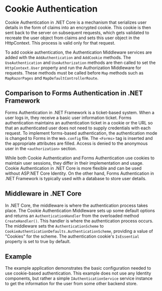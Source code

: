 # Cookie Authentication

Cookie Authentication in .NET Core is a mechanism that serializes user details in the form of claims into an encrypted cookie. This cookie is then sent back to the server on subsequent requests, which gets validated to recreate the user object from claims and sets this user object in the HttpContext. This process is valid only for that request. 

To add cookie authentication, the Authentication Middleware services are added with the `AddAuthentication` and `AddCookie` methods. The `UseAuthentication` and `UseAuthorization` methods are then called to set the `HttpContext.User` property and run the Authorization Middleware for requests. These methods must be called before `Map` methods such as `MapRazorPages` and `MapDefaultControllerRoute`.

## Comparison to Forms Authentication in .NET Framework
Forms Authentication in .NET Framework is a ticket-based system. When a user logs in, they receive a basic user information ticket. Forms authentication maintains an authentication ticket in a cookie or the URL so that an authenticated user does not need to supply credentials with each request. To implement forms-based authentication, the authentication mode is changed to Forms in the `Web.config` file. The `<Forms>` tag is inserted and the appropriate attributes are filled. Access is denied to the anonymous user in the `<authorization>` section.

While both Cookie Authentication and Forms Authentication use cookies to maintain user sessions, they differ in their implementation and usage. Cookie Authentication in .NET Core is more flexible and can be used without ASP.NET Core Identity. On the other hand, Forms Authentication in .NET Framework is typically used with a database to store user details.

## Middleware in .NET Core
In .NET Core, the middleware is where the authentication process takes place. The Cookie Authentication Middleware sets up some default options and returns an `AuthenticationHandler` from the overloaded method `CreateHandler()`. This handler is where the authentication process occurs. The middleware sets the `AuthenticationScheme` to `CookieAuthenticationDefaults.AuthenticationScheme`, providing a value of "Cookies" for the scheme. The authentication cookie's `IsEssential` property is set to true by default.

## Example
The example application demonstrates the basic configuration needed to use cookie-based authentication. This example does not use any Identity components, but rather a simple `IAuthenticationService` service instance to get the information for the user from some other backend store. 